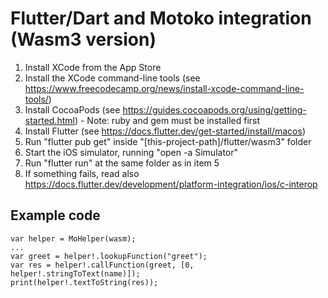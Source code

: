 # Flutter/Dart and Motoko integration (Wasm3 version)

1. Install XCode from the App Store
2. Install the XCode command-line tools (see https://www.freecodecamp.org/news/install-xcode-command-line-tools/)
3. Install CocoaPods (see https://guides.cocoapods.org/using/getting-started.html) - Note: ruby and gem must be installed first
4. Install Flutter (see https://docs.flutter.dev/get-started/install/macos)
5. Run "flutter pub get" inside "[this-project-path]/flutter/wasm3" folder
6. Start the iOS simulator, running "open -a Simulator"
7. Run "flutter run" at the same folder as in item 5
8. If something fails, read also https://docs.flutter.dev/development/platform-integration/ios/c-interop

## Example code

    var helper = MoHelper(wasm);
    ...
    var greet = helper!.lookupFunction("greet");
    var res = helper!.callFunction(greet, [0, helper!.stringToText(name)]);
    print(helper!.textToString(res));
  
